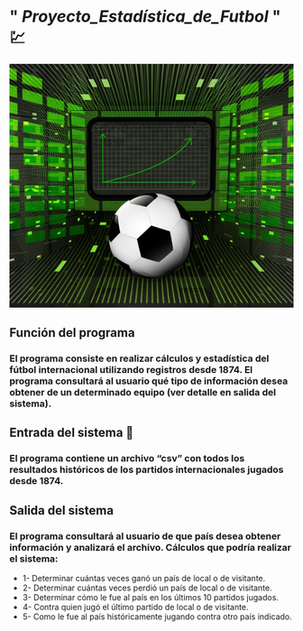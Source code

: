 # " _Proyecto_Estadística_de_Futbol_ " :chart: 
![logotipo](/images/Logo5.jpg)
## Función del programa
### El programa consiste en realizar cálculos y estadística del fútbol internacional utilizando registros desde 1874. El programa consultará al usuario qué tipo de información desea obtener de un determinado equipo (ver detalle en salida del sistema).


## Entrada del sistema :paperclip:
### El programa contiene un archivo “csv” con todos los resultados históricos de los partidos internacionales jugados desde 1874. 


## Salida del sistema
### El programa consultará al usuario de que país desea obtener información y analizará el archivo. Cálculos que podría realizar el sistema:

- 1- Determinar cuántas veces ganó un país de local o de visitante.
- 2- Determinar cuántas veces perdió un país de local o de visitante.
- 3- Determinar cómo le fue al país en los últimos 10 partidos jugados.
- 4- Contra quien jugó el último partido de local o de visitante.
- 5- Como le fue al país históricamente jugando contra otro país indicado.



